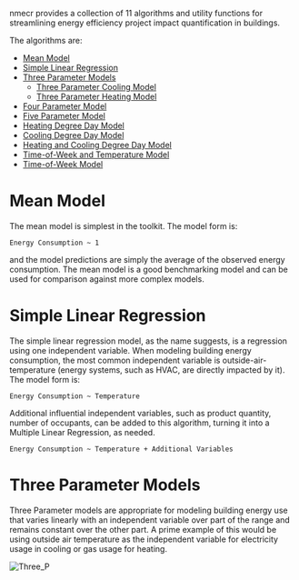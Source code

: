 nmecr provides a collection of 11 algorithms and utility functions for streamlining energy efficiency project impact quantification in buildings. 

The algorithms are:

* [Mean Model](#mean-model)
* [Simple Linear Regression](#simple-linear-regression)
* [Three Parameter Models](#three-parameter-models) 
  * [Three Parameter Cooling Model](#three-parameter-cooling-model) 
  * [Three Parameter Heating Model](#three-parameter-heating-model) 
* [Four Parameter Model](#four-parameter-model) 
* [Five Parameter Model](#five-parameter-model) 
* [Heating Degree Day Model](#heating-degree-day-model) 
* [Cooling Degree Day Model](#cooling-degree-day-model) 
* [Heating and Cooling Degree Day Model](#heating-and-cooling-degree-day-model) 
* [Time-of-Week and Temperature Model](#time-of-week-and-temperature-model) 
* [Time-of-Week Model](#time-of-week-model) 


# Mean Model

The mean model is simplest in the toolkit. The model form is:

```
Energy Consumption ~ 1
```

and the model predictions are simply the average of the observed energy consumption. The mean model is a good benchmarking model and can be used for comparison against more complex models.  

# Simple Linear Regression

The simple linear regression model, as the name suggests, is a regression using one independent variable. When modeling building energy consumption, the most common independent variable is outside-air-temperature (energy systems, such as HVAC, are directly impacted by it). The model form is:

```
Energy Consumption ~ Temperature
```

Additional influential independent variables, such as product quantity, number of occupants, can be added to this algorithm, turning it into a Multiple Linear Regression, as needed.

```
Energy Consumption ~ Temperature + Additional Variables
```

# Three Parameter Models

Three Parameter models are appropriate for modeling building energy use that varies linearly with an independent variable over part of the range and remains constant over the other part. A prime example of this would be using outside air temperature as the independent variable for electricity usage in cooling or gas usage for heating. 


![Three_P](https://github.com/kW-Labs/nmecr/tree/gh-pages/docs/assets/Three_P.PNG)



